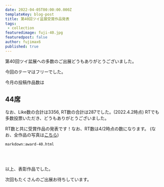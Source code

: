 ```yaml
---
date: 2022-04-05T00:00:00.000Z
templateKey: blog-post
title: 第40回ツイ盆展受賞作品発表
tags:
 - collection
featuredimage: fuji-40.jpg
featuredpost: false
author: fujimax6
published: true
---
```

第40回ツイ盆展への多数のご出展どうもありがとうございました。

今回のテーマはフリーでした。

今月の投稿作品数は

## 44席

なお、Like数の合計は3356, RT数の合計は287でした。(2022.4.2時点)
RTでも多数投票いただき、どうもありがとうございました。

RT数と共に受賞作品の発表です！なお、RT数は4/2時点の数になります。
(なお、全作品の写真は[こちら](/blog/twibonten-40-photo/))


`markdown:award-40.html`


<div>&nbsp;</div>
<div>&nbsp;</div>

以上、表彰作品でした。

次回もたくさんのご出展お待ちしています。
